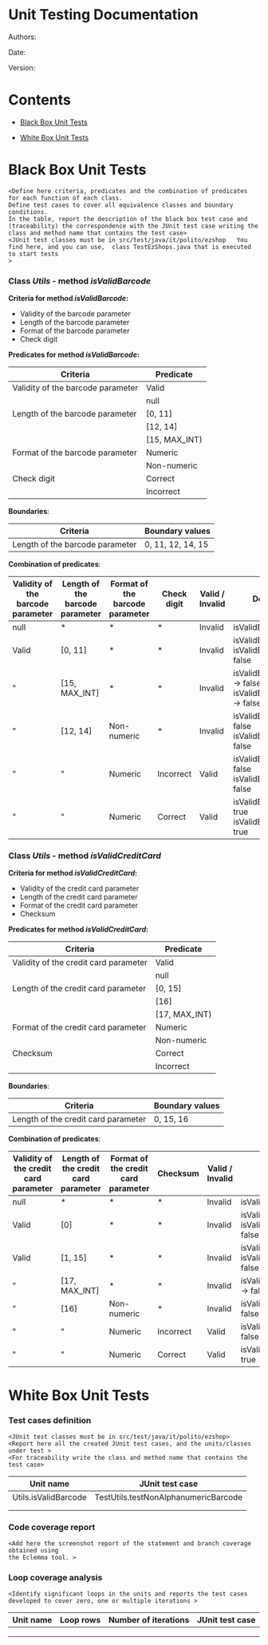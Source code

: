 # Unit Testing Documentation

Authors:

Date:

Version:

# Contents

- [Black Box Unit Tests](#black-box-unit-tests)




- [White Box Unit Tests](#white-box-unit-tests)


# Black Box Unit Tests

    <Define here criteria, predicates and the combination of predicates for each function of each class.
    Define test cases to cover all equivalence classes and boundary conditions.
    In the table, report the description of the black box test case and (traceability) the correspondence with the JUnit test case writing the 
    class and method name that contains the test case>
    <JUnit test classes must be in src/test/java/it/polito/ezshop   You find here, and you can use,  class TestEzShops.java that is executed  
    to start tests
    >

 ### **Class *Utils* - method *isValidBarcode***

**Criteria for method *isValidBarcode*:**
	
 - Validity of the barcode parameter
 - Length of the barcode parameter
 - Format of the barcode parameter
 - Check digit

**Predicates for method *isValidBarcode*:**

| Criteria                           | Predicate      |
| ---------------------------------- | -------------- |
| Validity of the barcode parameter  | Valid          |
|                                    | null           |
| Length of the barcode parameter    | [0, 11]        |
|                                    | [12, 14]       |
|                                    | [15, MAX_INT)  |
| Format of the barcode parameter    | Numeric        |
|                                    | Non-numeric    |
| Check digit                        | Correct        |
|                                    | Incorrect      |

**Boundaries**:

| Criteria                                 | Boundary values    |
| ---------------------------------------- | ------------------ |
| Length of the barcode parameter          | 0, 11, 12, 14, 15  |

**Combination of predicates**:


| Validity of the barcode parameter | Length of the barcode parameter | Format of the barcode parameter | Check digit | Valid / Invalid | Description of the test case                                                                | JUnit test case                               |
|-----------------------------------|---------------------------------|---------------------------------|-------------|-----------------|---------------------------------------------------------------------------------------------|-----------------------------------------------|
| null                              | *                               | *                               | *           | Invalid         | isValidBarcode(null) -> false                                                               | TestUtilsIsValidBarcode.testNullBarcode       |
| Valid                             | [0, 11]                         | *                               | *           | Invalid         | isValidBarcode("") -> false <br> isValidBarcode("00000000000") -> false                     | TestUtilsIsValidBarcode.testBarcodeTooShort   |
| "                                 | [15, MAX_INT]                   | *                               | *           | Invalid         | isValidBarcode("000000000000000") -> false <br> isValidBarcode("999999999999999") -> false  | TestUtilsIsValidBarcode.testBarcodeTooLong    |
| "                                 | [12, 14]                        | Non-numeric                     | *           | Invalid         | isValidBarcode("A00000000000") -> false <br> isValidBarcode("00000000000A") -> false        | TestUtilsIsValidBarcode.testNonNumericBarcode |
| "                                 | "                               | Numeric                         | Incorrect   | Valid           | isValidBarcode("123456789011") -> false <br> isValidBarcode("123456789013") -> false        | TestUtilsIsValidBarcode.testWrongCheckDigit   |
| "                                 | "                               | Numeric                         | Correct     | Valid           | isValidBarcode("123456789012") -> true <br> isValidBarcode("1234567890128") -> true         | TestUtilsIsValidBarcode.testValidBarcodes     |


### **Class *Utils* - method *isValidCreditCard***

**Criteria for method *isValidCreditCard*:**

- Validity of the credit card parameter
- Length of the credit card parameter
- Format of the credit card parameter
- Checksum

**Predicates for method *isValidCreditCard*:**

| Criteria                           | Predicate      |
| ---------------------------------- | -------------- |
| Validity of the credit card parameter | Valid          |
|                                    | null           |
| Length of the credit card parameter| [0, 15]        |
|                                    | [16]       |
|                                    | [17, MAX_INT)  |
| Format of the credit card parameter| Numeric        |
|                                    | Non-numeric    |
| Checksum                           | Correct        |
|                                    | Incorrect      |

**Boundaries**:

| Criteria                                 | Boundary values    |
| ---------------------------------------- | ------------------ |
| Length of the credit card parameter      | 0, 15, 16  |

**Combination of predicates**:


| Validity of the credit card parameter | Length of the credit card parameter | Format of the credit card parameter | Checksum | Valid / Invalid | Description of the test case                                                                | JUnit test case                               |
|---------------------------------------|-------------------------------------|-------------------------------------|----------|-----------------|---------------------------------------------------------------------------------------------|-----------------------------------------------|
| null                                  | *                                   | *                                   | *        | Invalid         | isValidCreditCard(null) -> false                                                               | TestIsValidCreditCardNumber.testCardNumberNullReturnsFalse       |
| Valid                                 | [0]                                 | *                                   | *        | Invalid         | isValidCreditCard("") -> false <br> isValidCreditCard("13589549939144") -> false               | TestIsValidCreditCardNumber.testCardNumberEmptyStringReturnsFalse   |
| Valid                                 | [1, 15]                             | *                                   | *        | Invalid         | isValidCreditCard("") -> false <br> isValidCreditCard("13589549939144") -> false               | TestIsValidCreditCardNumber.testCardNumberTooShortReturnsFalse   |
| "                                     | [17, MAX_INT]                       | *                                   | *        | Invalid         | isValidCreditCard("135895499391443525") -> false                                               | TestIsValidCreditCardNumber.testCardNumberTooLongReturnsFalse    |
| "                                     | [16]                                | Non-numeric                         | *        | Invalid         | isValidCreditCard("135895499391449a") -> false                                                 | TestIsValidCreditCardNumber.testCardNumberContainsNonNumericCharReturnsFalse |
| "                                     | "                                   | Numeric                             | Incorrect| Valid           | isValidCreditCard("1358954993914492") -> false                                                 | TestIsValidCreditCardNumber.testCardNumberWrongChecksumReturnsFalse   |
| "                                     | "                                   | Numeric                             | Correct  | Valid           | isValidCreditCard("1358954993914491") -> true                                                  | TestIsValidCreditCardNumber.testValidCardNumberReturnsTrue     |



# White Box Unit Tests

### Test cases definition
    
    <JUnit test classes must be in src/test/java/it/polito/ezshop>
    <Report here all the created JUnit test cases, and the units/classes under test >
    <For traceability write the class and method name that contains the test case>


| Unit name            | JUnit test case |
|----------------------|-----------------|
| Utils.isValidBarcode | TestUtils.testNonAlphanumericBarcode |
|||
||||

### Code coverage report

    <Add here the screenshot report of the statement and branch coverage obtained using
    the Eclemma tool. >


### Loop coverage analysis

    <Identify significant loops in the units and reports the test cases
    developed to cover zero, one or multiple iterations >

|Unit name | Loop rows | Number of iterations | JUnit test case |
|---|---|---|---|
|||||
|||||
||||||



